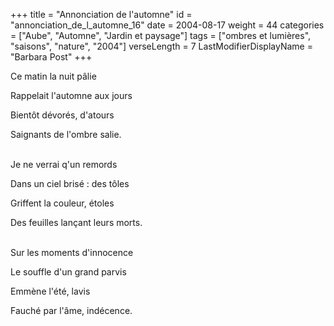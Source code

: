 +++
title = "Annonciation de l'automne"
id = "annonciation_de_l_automne_16"
date = 2004-08-17
weight = 44
categories = ["Aube", "Automne", "Jardin et paysage"]
tags = ["ombres et lumières", "saisons", "nature", "2004"]
verseLength = 7
LastModifierDisplayName = "Barbara Post"
+++

Ce matin la nuit pâlie

Rappelait l'automne aux jours

Bientôt dévorés, d'atours

Saignants de l'ombre salie.

 \
Je ne verrai q'un remords

Dans un ciel brisé : des tôles

Griffent la couleur, étoles

Des feuilles lançant leurs morts.

 \
Sur les moments d'innocence

Le souffle d'un grand parvis

Emmène l'été, lavis

Fauché par l'âme, indécence.
